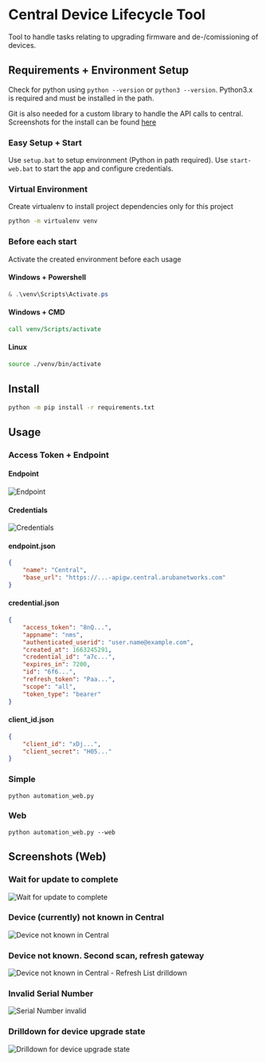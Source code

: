 # Central Device Lifecycle Tool

Tool to handle tasks relating to upgrading firmware and de-/comissioning of devices.

## Requirements + Environment Setup

Check for python using `python --version` or `python3 --version`. Python3.x is required and must be installed in the path.

Git is also needed for a custom library to handle the API calls to central. Screenshots for the install can be found [here](./INSTALL.md)

### Easy Setup + Start

Use `setup.bat` to setup environment (Python in path required). Use `start-web.bat` to start the app and configure credentials.

### Virtual Environment

Create virtualenv to install project dependencies only for this project

``` sh
python -m virtualenv venv
```

### Before each start

Activate the created environment before each usage

#### Windows + Powershell

``` powershell
& .\venv\Scripts\Activate.ps
```

#### Windows + CMD

``` cmd
call venv/Scripts/activate
```

#### Linux

``` sh
source ./venv/bin/activate
```

## Install

``` sh
python -m pip install -r requirements.txt
```

## Usage

### Access Token + Endpoint

#### Endpoint

![Endpoint](./screenshots/Central/Endpoint.png)

#### Credentials

![Credentials](./screenshots/Central/Credentials.png)

#### endpoint.json

``` json
{
    "name": "Central",
    "base_url": "https://...-apigw.central.arubanetworks.com"
}
```

#### credential.json

``` json
{
    "access_token": "8nQ...",
    "appname": "nms",
    "authenticated_userid": "user.name@example.com",
    "created_at": 1663245291,
    "credential_id": "a7c...",
    "expires_in": 7200,
    "id": "6f6...",
    "refresh_token": "Paa...",
    "scope": "all",
    "token_type": "bearer"
}

```

#### client_id.json

``` json
{
    "client_id": "xDj...",
    "client_secret": "H05..."
}
```

### Simple

`python automation_web.py`

### Web

`python automation_web.py --web`

## Screenshots (Web)

### Wait for update to complete

![Wait for update to complete](./screenshots/Firmware/Wait.png)

### Device (currently) not known in Central

![Device not known in Central](./screenshots/Firmware/NotInCentral.png)

### Device not known. Second scan, refresh gateway

![Device not known in Central - Refresh List drilldown](./screenshots/Firmware/NotInCentralDrillDown.png)

### Invalid Serial Number

![Serial Number invalid](./screenshots/Firmware/Serial.png)

### Drilldown for device upgrade state

![Drilldown for device upgrade state](./screenshots/Firmware/DrillDown.png)
